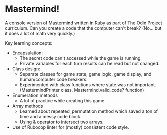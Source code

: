 # Mastermind!

A console version of Mastermind written in Ruby as part of The Odin Project curriculum.  Can you create a code that the computer can't break? (No... but it does a lot of math very quickly.)

Key learning concepts:
<ul>
  <li>Encapsulation: 
    <ul>
     <li>The secret code can't accessed while the game is running.</li>
     <li>Private variables for each turn results can be read but not changed.</li>
    </ul>
  </li>

  <li>Class design: 
   <ul>
    <li>Separate classes for game state, game logic, game display, and human/computer code breakers.</li>
    <li>Experimented with class functions where state was not important.  (MastermindPrinter class,  Mastermind.valid_code? function)</li>
   </ul>
  </li>

  <li>Enumeration methods
    <ul>
      <li>A lot of practice while creating this game.</li>
    </ul>
  </li>

  <li>Array methods
   <ul>
    <li>Learned about repeated_permutation method which saved a ton of time and a messy code block.</li>
    <li>Using & operator to intersect two arrays.</li>
   </ul>
  </li>

  <li>Use of Rubocop linter for (mostly) consistent code style.</li>
</ul>
